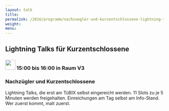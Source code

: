 ```yaml
---
layout: talk
title:
permalink: /2016/programm/nachzuegler-und-kurzentschlossene-lightning-talks-fuer-kurzentschlossene/
weight:
menu:
---
```

## Lightning Talks für Kurzentschlossene

### <img height = "32" src="../../../images/lightning.svg"> 15:00 bis 16:00 in Raum V3

### Nachzügler und Kurzentschlossene

Lightning Talks, die erst am TüBIX selbst eingereicht werden. 11 Slots zu je 5 Minuten werden freigehalten. Einreichungen am Tag selbst am Info-Stand. Wer zuerst kommt, malt zuerst.

